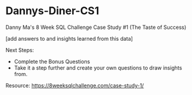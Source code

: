 # Dannys-Diner-CS1
Danny Ma's 8 Week SQL Challenge Case Study #1 (The Taste of Success)

[add answers to and insights learned from this data]

Next Steps: 
* Complete the Bonus Questions
* Take it a step further and create your own questions to draw insights from.

Resource:
https://8weeksqlchallenge.com/case-study-1/ 
